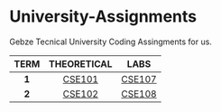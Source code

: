 # University-Assignments
Gebze Tecnical University Coding Assingments for us.

| TERM | THEORETICAL | LABS |
|:------:|:------:| ------ |
| **1** | <a href="https://github.com/CemBOLAT/GTU-University-Assignments/tree/master/CSE101"> CSE101 </a> | <a href="https://github.com/CemBOLAT/GTU-University-Assignments/tree/master/Cse107"> CSE107 |
| **2** | <a href= "https://github.com/CemBOLAT/GTU-University-Assignments/tree/master/CSE102"> CSE102 </a> | <a href="https://github.com/CemBOLAT/GTU-University-Assignments/tree/master/CSE108"> CSE108 </a> |

